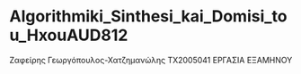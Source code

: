 # Algorithmiki_Sinthesi_kai_Domisi_tou_HxouAUD812
Ζαφείρης Γεωργόπουλος-Χατζημανώλης ΤΧ2005041 ΕΡΓΑΣΙΑ EΞΑΜΗΝΟΥ
